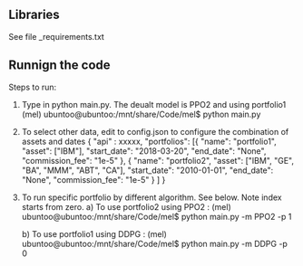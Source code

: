 

## Libraries
See file _requirements.txt



## Runnign the code
Steps to run:
1. Type in python main.py. The deualt model is PPO2 and using portfolio1
    (mel) ubuntoo@ubuntoo:/mnt/share/Code/mel$ python main.py

2. To select other data, edit to config.json to configure the combination of assets and dates
    {
    	"api" : xxxxx,
    	"portfolios": [{
    			"name": "portfolio1",
    			"asset": ["IBM"],
    			"start_date": "2018-03-20",
    			"end_date": "None",
    			"commission_fee": "1e-5"
    		},
    		{
    			"name": "portfolio2",
    			"asset": ["IBM", "GE", "BA", "MMM", "ABT", "CA"],
    			"start_date": "2010-01-01",
    			"end_date": "None",
    			"commission_fee": "1e-5"
    		}
    	]
    }

3. To run specific portfolio by different algorithm. See below. Note index starts from zero.
    a) To use portfolio2 using PPO2 :
    (mel) ubuntoo@ubuntoo:/mnt/share/Code/mel$ python main.py -m PPO2 -p 1

    b) To use portfolio1 using DDPG :
    (mel) ubuntoo@ubuntoo:/mnt/share/Code/mel$ python main.py -m DDPG -p 0






